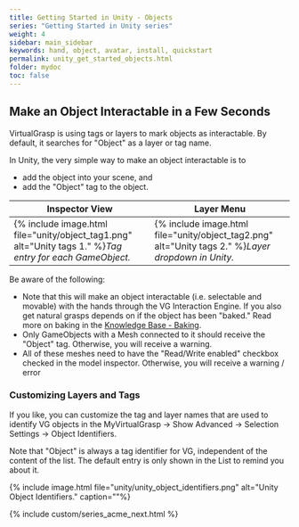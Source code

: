 ```yaml
---
title: Getting Started in Unity - Objects
series: "Getting Started in Unity series"
weight: 4
sidebar: main_sidebar
keywords: hand, object, avatar, install, quickstart
permalink: unity_get_started_objects.html
folder: mydoc
toc: false
---
```


## Make an Object Interactable in a Few Seconds

VirtualGrasp is using tags or layers to mark objects as interactable. By default, it searches for "Object" as a layer or tag name. 

In Unity, the very simple way to make an object interactable is to

* add the object into your scene, and
* add the "Object" tag to the object.

<table>
<thead>
<tr class="header">
<th>Inspector View</th>
<th>Layer Menu</th>
</tr>
</thead>
<tbody>
<tr>
<td markdown="span">{% include image.html file="unity/object_tag1.png" alt="Unity tags 1." %}<i>Tag entry for each GameObject.</i></td>
<td markdown="span">{% include image.html file="unity/object_tag2.png" alt="Unity tags 2." %}<i>Layer dropdown in Unity.</i></td>
</tr>
</tbody>
</table>

Be aware of the following:

* Note that this will make an object interactable (i.e. selectable and movable) with the hands through the VG Interaction Engine. If you also get natural grasps depends on if  the object has been "baked." Read more on baking in the [Knowledge Base - Baking](grasp_baking.html).
* Only GameObjects with a Mesh connected to it should receive the "Object" tag. Otherwise, you will receive a warning.
* All of these meshes need to have the "Read/Write enabled" checkbox checked in the model inspector. Otherwise, you will receive a warning / error

<!--
### Video Tutorial 

The following video content is outdated in the sense that VG has been updated to NOT consider names anymore (due to the issues addressed in the video). VG is directly identifying duplicates or differences based on the shape.

{% include youtube.html id="oVILrei1LGA" %}
-->

### Customizing Layers and Tags

If you like, you can customize the tag and layer names that are used to identify VG objects in the MyVirtualGrasp → Show Advanced → Selection Settings → Object Identifiers.

Note that "Object" is always a tag identifier for VG, independent of the content of the list. The default entry is only shown in the List to remind you about it.

{% include image.html file="unity/unity_object_identifiers.png" alt="Unity Object Identifiers." caption=""%}


{% include custom/series_acme_next.html %}